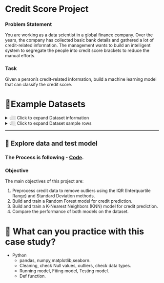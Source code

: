 # Credit Score Project

### Problem Statement

You are working as a data scientist in a global finance company. Over the years, the company has collected basic bank details and gathered a lot of credit-related information. The management wants to build an intelligent system to segregate the people into credit score brackets to reduce the manual efforts.

### Task

Given a person’s credit-related information, build a machine learning model that can classify the credit score.

# :bookmark_tabs:Example Datasets

<details><summary> 👆🏼 Click to expand Dataset information </summary>

1. ID: An identifier for each record in the dataset.
2. Customer_ID: Identifier for individual customers.
3. Month: The month associated with the data entry.
4. Name: Customer's name.
5. Age: Customer's age.
6. SSN: Social Security Number or some other form of identification.
7. Occupation: Customer's occupation or job title.
8. Annual_Income: Customer's annual income.
9. Monthly_Inhand_Salary: The amount of money the customer receives as salary on a monthly basis.
10. Num_Bank_Accounts: Number of bank accounts the customer has.
11. Num_Credit_Card: Number of credit cards the customer possesses.
12. Interest_Rate: The interest rate associated with some financial aspect (e.g., loans or credit cards).
13. Num_of_Loan: Number of loans the customer has.
14. Type_of_Loan: The type of loan(s) the customer has (e.g., mortgage, personal loan, etc.).
15. Delay_from_due_date: Delay in payments from the due date.
16. Num_of_Delayed_Payment: Number of delayed payments.
17. Changed_Credit_Limit: Indicates if the customer has changed their credit limit.
18. Num_Credit_Inquiries: Number of credit inquiries made by the customer.
19. Credit_Mix: The mix of different types of credit accounts (e.g., credit cards, loans).
20. Outstanding_Debt: The amount of outstanding debt.
21. Credit_Utilization_Ratio: The ratio of credit used to the total credit limit.
22. Credit_History_Age: The age of the customer's credit history.
23. Payment_of_Min_Amount: Payment behavior regarding minimum required payments.
24. Total_EMI_per_month: Total Equated Monthly Installment (EMI) payments made by the customer.
25. Amount_invested_monthly: The amount the customer invests on a monthly basis.
26. Payment_Behaviour: Behavior related to payments, possibly indicating patterns or trends.
27. Monthly_Balance: The customer's monthly balance in their financial accounts.
28. Credit_Score: The credit score associated with the customer's creditworthiness.

</details>

<details><summary> 👆🏼 Click to expand Dataset sample rows </summary>

<div align="center">

**Table** 

<div align="center">
First 5 rows

![21](https://github.com/anhtuan0811/Credit-Score/assets/143471832/9477c2fe-f5c1-44aa-a4be-327b1531172e)

![22](https://github.com/anhtuan0811/Credit-Score/assets/143471832/48c56cd7-5306-4e33-aabb-9eb6f5fab856)

</div>
</div>

</details>

---
## 🔎  Explore data and test model

### The Process is following - [Code](https://github.com/anhtuan0811/Credit-Score/blob/main/Credit%20Score%20Project%20.ipynb).

### Objective

The main objectives of this project are:

1. Preprocess credit data to remove outliers using the IQR (Interquartile Range) and Standard Deviation methods.
2. Build and train a Random Forest model for credit prediction.
3. Build and train a K-Nearest Neighbors (KNN) model for credit prediction.
4. Compare the performance of both models on the dataset.

# 🧾 What can you practice with this case study?
- Python
  - pandas, numpy,matplotlib,seaborn.
  - Cleaning, check Null values, outliers, check data types.
  - Running model, Fiting model, Testing model. 
  - Def function.
  

